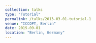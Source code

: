 ```yaml
---
collection: talks
type: "Tutorial"
permalink: /talks/2013-03-01-tutorial-1
venue: "ICCOPT, Berlin"
date: 2019-09-01
location: "Berlin, Germany"
---
```


